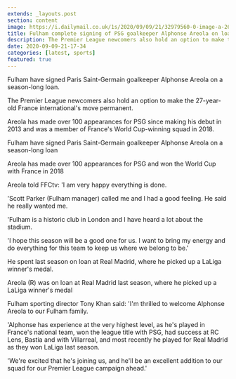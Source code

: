 ```yaml
---
extends: _layouts.post
section: content
image: https://i.dailymail.co.uk/1s/2020/09/09/21/32979560-0-image-a-26_1599682011483.jpg 
title: Fulham complete signing of PSG goalkeeper Alphonse Areola on loan 
description: The Premier League newcomers also hold an option to make the 27-year-old France internationals move permanent and the deal represents a real coup for Scott Parker. 
date: 2020-09-09-21-17-34 
categories: [latest, sports] 
featured: true 
--- 
```

Fulham have signed Paris Saint-Germain goalkeeper Alphonse Areola on a season-long loan.

The Premier League newcomers also hold an option to make the 27-year-old France international's move permanent.

Areola has made over 100 appearances for PSG since making his debut in 2013 and was a member of France's World Cup-winning squad in 2018. 

Fulham have signed Paris Saint-Germain goalkeeper Alphonse Areola on a season-long loan

Areola has made over 100 appearances for PSG and won the World Cup with France in 2018

Areola told FFCtv: 'I am very happy everything is done.

'Scott Parker (Fulham manager) called me and I had a good feeling. He said he really wanted me.

'Fulham is a historic club in London and I have heard a lot about the stadium.

'I hope this season will be a good one for us. I want to bring my energy and do everything for this team to keep us where we belong to be.' 

He spent last season on loan at Real Madrid, where he picked up a LaLiga winner's medal.

Areola (R) was on loan at Real Madrid last season, where he picked up a LaLiga winner's medal

Fulham sporting director Tony Khan said: 'I'm thrilled to welcome Alphonse Areola to our Fulham family.

'Alphonse has experience at the very highest level, as he's played in France's national team, won the league title with PSG, had success at RC Lens, Bastia and with Villarreal, and most recently he played for Real Madrid as they won LaLiga last season.

'We're excited that he's joining us, and he'll be an excellent addition to our squad for our Premier League campaign ahead.'

